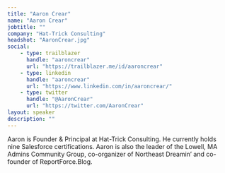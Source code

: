 ```yaml
---
title: "Aaron Crear"
name: "Aaron Crear"
jobtitle: ""
company: "Hat-Trick Consulting"
headshot: "AaronCrear.jpg"
social:
    - type: trailblazer
      handle: "aaroncrear"
      url: "https://trailblazer.me/id/aaroncrear"
    - type: linkedin
      handle: "aaroncrear"
      url: "https://www.linkedin.com/in/aaroncrear/"
    - type: twitter
      handle: "@AaronCrear"
      url: "https://twitter.com/AaronCrear"
layout: speaker
description: ""
---
```


Aaron is Founder & Principal at Hat-Trick Consulting.  He currently holds nine Salesforce certifications. Aaron is also the leader of the Lowell, MA Admins Community Group, co-organizer of Northeast Dreamin’ and co-founder of ReportForce.Blog.
